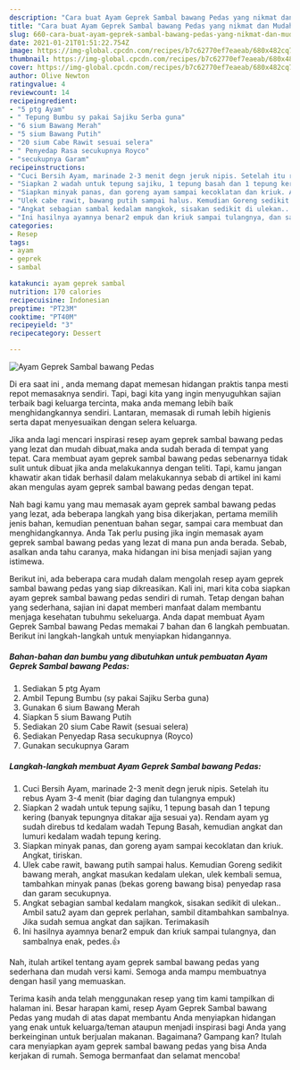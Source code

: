 ```yaml
---
description: "Cara buat Ayam Geprek Sambal bawang Pedas yang nikmat dan Mudah Dibuat"
title: "Cara buat Ayam Geprek Sambal bawang Pedas yang nikmat dan Mudah Dibuat"
slug: 660-cara-buat-ayam-geprek-sambal-bawang-pedas-yang-nikmat-dan-mudah-dibuat
date: 2021-01-21T01:51:22.754Z
image: https://img-global.cpcdn.com/recipes/b7c62770ef7eaeab/680x482cq70/ayam-geprek-sambal-bawang-pedas-foto-resep-utama.jpg
thumbnail: https://img-global.cpcdn.com/recipes/b7c62770ef7eaeab/680x482cq70/ayam-geprek-sambal-bawang-pedas-foto-resep-utama.jpg
cover: https://img-global.cpcdn.com/recipes/b7c62770ef7eaeab/680x482cq70/ayam-geprek-sambal-bawang-pedas-foto-resep-utama.jpg
author: Olive Newton
ratingvalue: 4
reviewcount: 14
recipeingredient:
- "5 ptg Ayam"
- " Tepung Bumbu sy pakai Sajiku Serba guna"
- "6 sium Bawang Merah"
- "5 sium Bawang Putih"
- "20 sium Cabe Rawit sesuai selera"
- " Penyedap Rasa secukupnya Royco"
- "secukupnya Garam"
recipeinstructions:
- "Cuci Bersih Ayam, marinade 2-3 menit degn jeruk nipis. Setelah itu rebus Ayam 3-4 menit (biar daging dan tulangnya empuk)"
- "Siapkan 2 wadah untuk tepung sajiku, 1 tepung basah dan 1 tepung kering (banyak tepungnya ditakar ajja sesuai ya). Rendam ayam yg sudah direbus td kedalam wadah Tepung Basah, kemudian angkat dan lumuri kedalam wadah tepung kering."
- "Siapkan minyak panas, dan goreng ayam sampai kecoklatan dan kriuk. Angkat, tiriskan."
- "Ulek cabe rawit, bawang putih sampai halus. Kemudian Goreng sedikit bawang merah, angkat masukan kedalam ulekan, ulek kembali semua, tambahkan minyak panas (bekas goreng bawang bisa) penyedap rasa dan garam secukupnya."
- "Angkat sebagian sambal kedalam mangkok, sisakan sedikit di ulekan.. Ambil satu2 ayam dan geprek perlahan, sambil ditambahkan sambalnya. Jika sudah semua angkat dan sajikan. Terimakasih"
- "Ini hasilnya ayamnya benar2 empuk dan kriuk sampai tulangnya, dan sambalnya enak, pedes.👍"
categories:
- Resep
tags:
- ayam
- geprek
- sambal

katakunci: ayam geprek sambal 
nutrition: 170 calories
recipecuisine: Indonesian
preptime: "PT23M"
cooktime: "PT40M"
recipeyield: "3"
recipecategory: Dessert

---
```



![Ayam Geprek Sambal bawang Pedas](https://img-global.cpcdn.com/recipes/b7c62770ef7eaeab/680x482cq70/ayam-geprek-sambal-bawang-pedas-foto-resep-utama.jpg)

Di era  saat ini , anda memang dapat memesan hidangan praktis tanpa mesti repot memasaknya sendiri. Tapi, bagi kita yang ingin menyuguhkan sajian terbaik bagi keluarga tercinta, maka anda memang lebih baik menghidangkannya sendiri. Lantaran, memasak di rumah lebih higienis serta dapat menyesuaikan dengan selera keluarga.

Jika anda lagi mencari inspirasi resep ayam geprek sambal bawang pedas yang lezat dan mudah dibuat,maka anda sudah berada di tempat yang tepat. Cara membuat ayam geprek sambal bawang pedas  sebenarnya tidak sulit untuk dibuat jika anda melakukannya dengan teliti. Tapi, kamu jangan khawatir akan tidak berhasil dalam melakukannya 
sebab di artikel ini kami akan mengulas ayam geprek sambal bawang pedas dengan tepat.  



Nah bagi kamu yang mau memasak ayam geprek sambal bawang pedas yang lezat, ada beberapa langkah yang bisa dikerjakan, pertama memilih jenis bahan, kemudian penentuan bahan segar, sampai cara membuat dan menghidangkannya. Anda Tak perlu pusing jika ingin memasak ayam geprek sambal bawang pedas yang lezat di mana pun anda berada. Sebab, asalkan anda  tahu caranya, maka hidangan ini bisa menjadi sajian yang istimewa.

Berikut ini, ada beberapa cara mudah dalam mengolah resep ayam geprek sambal bawang pedas yang siap dikreasikan. Kali ini, mari kita coba siapkan ayam geprek sambal bawang pedas sendiri di rumah. Tetap dengan bahan yang sederhana, sajian ini dapat memberi manfaat dalam membantu menjaga kesehatan tubuhmu sekeluarga. Anda dapat membuat Ayam Geprek Sambal bawang Pedas memakai 7 bahan dan 6 langkah pembuatan. Berikut ini langkah-langkah untuk menyiapkan hidangannya.

<!--inarticleads1-->

##### Bahan-bahan dan bumbu yang dibutuhkan untuk pembuatan Ayam Geprek Sambal bawang Pedas:

1. Sediakan 5 ptg Ayam
1. Ambil  Tepung Bumbu (sy pakai Sajiku Serba guna)
1. Gunakan 6 sium Bawang Merah
1. Siapkan 5 sium Bawang Putih
1. Sediakan 20 sium Cabe Rawit (sesuai selera)
1. Sediakan  Penyedap Rasa secukupnya (Royco)
1. Gunakan secukupnya Garam




<!--inarticleads2-->

##### Langkah-langkah membuat Ayam Geprek Sambal bawang Pedas:

1. Cuci Bersih Ayam, marinade 2-3 menit degn jeruk nipis. Setelah itu rebus Ayam 3-4 menit (biar daging dan tulangnya empuk)
1. Siapkan 2 wadah untuk tepung sajiku, 1 tepung basah dan 1 tepung kering (banyak tepungnya ditakar ajja sesuai ya). Rendam ayam yg sudah direbus td kedalam wadah Tepung Basah, kemudian angkat dan lumuri kedalam wadah tepung kering.
1. Siapkan minyak panas, dan goreng ayam sampai kecoklatan dan kriuk. Angkat, tiriskan.
1. Ulek cabe rawit, bawang putih sampai halus. Kemudian Goreng sedikit bawang merah, angkat masukan kedalam ulekan, ulek kembali semua, tambahkan minyak panas (bekas goreng bawang bisa) penyedap rasa dan garam secukupnya.
1. Angkat sebagian sambal kedalam mangkok, sisakan sedikit di ulekan.. Ambil satu2 ayam dan geprek perlahan, sambil ditambahkan sambalnya. Jika sudah semua angkat dan sajikan. Terimakasih
1. Ini hasilnya ayamnya benar2 empuk dan kriuk sampai tulangnya, dan sambalnya enak, pedes.👍




Nah, itulah artikel tentang  ayam geprek sambal bawang pedas  yang sederhana dan mudah versi kami. Semoga anda mampu membuatnya dengan hasil yang memuaskan. 

Terima kasih anda telah menggunakan resep yang tim kami tampilkan di halaman ini. Besar harapan kami, resep  Ayam Geprek Sambal bawang Pedas yang mudah di atas dapat membantu Anda menyiapkan hidangan yang enak untuk keluarga/teman ataupun menjadi inspirasi bagi Anda yang berkeinginan untuk berjualan makanan. Bagaimana? Gampang kan? Itulah cara menyiapkan ayam geprek sambal bawang pedas yang bisa Anda kerjakan di rumah. Semoga bermanfaat dan selamat mencoba!

